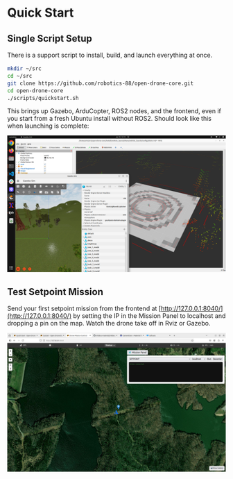 # Quick Start

## Single Script Setup

There is a support script to install, build, and launch everything at once.

```bash
mkdir ~/src
cd ~/src
git clone https://github.com/robotics-88/open-drone-core.git
cd open-drone-core
./scripts/quickstart.sh
```

This brings up Gazebo, ArduCopter, ROS2 nodes, and the frontend, even if you start from a fresh Ubuntu install without ROS2. Should look like this when launching is complete:

![Quickstart Complete](images/quickstart.png)

## Test Setpoint Mission

Send your first setpoint mission from the frontend at [http://127.0.0.1:8040/](http://127.0.0.1:8040/) by setting the IP in the Mission Panel to localhost and dropping a pin on the map. Watch the drone take off in Rviz or Gazebo.

![Setpoint Mission](images/firstsetpoint.png)